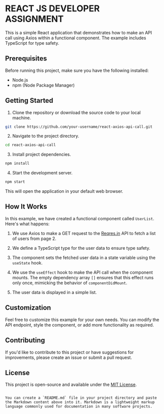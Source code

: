 # REACT JS DEVELOPER ASSIGNMENT

This is a simple React application that demonstrates how to make an API call using Axios within a functional component. The example includes TypeScript for type safety.

## Prerequisites

Before running this project, make sure you have the following installed:

- Node.js
- npm (Node Package Manager)

## Getting Started

1. Clone the repository or download the source code to your local machine.

```bash
git clone https://github.com/your-username/react-axios-api-call.git
```

2. Navigate to the project directory.

```bash
cd react-axios-api-call
```

3. Install project dependencies.

```bash
npm install
```

4. Start the development server.

```bash
npm start
```

This will open the application in your default web browser.

## How It Works

In this example, we have created a functional component called `UserList`. Here's what happens:

1. We use Axios to make a GET request to the [Reqres.in](https://reqres.in/) API to fetch a list of users from page 2.

2. We define a TypeScript type for the user data to ensure type safety.

3. The component sets the fetched user data in a state variable using the `useState` hook.

4. We use the `useEffect` hook to make the API call when the component mounts. The empty dependency array `[]` ensures that this effect runs only once, mimicking the behavior of `componentDidMount`.

5. The user data is displayed in a simple list.

## Customization

Feel free to customize this example for your own needs. You can modify the API endpoint, style the component, or add more functionality as required.

## Contributing

If you'd like to contribute to this project or have suggestions for improvements, please create an issue or submit a pull request.

## License

This project is open-source and available under the [MIT License](LICENSE).
```

You can create a `README.md` file in your project directory and paste the Markdown content above into it. Markdown is a lightweight markup language commonly used for documentation in many software projects.